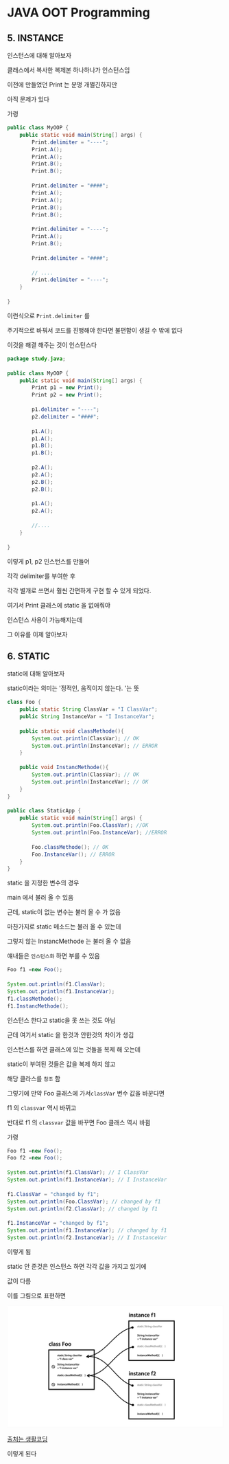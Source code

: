 # JAVA OOT Programming

## 5. INSTANCE

인스턴스에 대해 알아보자

클래스에서 복사한 복제본 하나하나가 인스턴스임

이전에 만들었던 Print 는 분명 개쩔긴하지만

아직 문제가 있다

가령

```java
public class MyOOP {
    public static void main(String[] args) {
        Print.delimiter = "----";
        Print.A();
        Print.A();
        Print.B();
        Print.B();

        Print.delimiter = "####";
        Print.A();
        Print.A();
        Print.B();
        Print.B();

        Print.delimiter = "----";
        Print.A();
        Print.B();

        Print.delimiter = "####";

        // ....
        Print.delimiter = "----";
    }

}

```

이런식으로 `Print.delimiter` 를

주기적으로 바꿔서 코드를 진행해야 한다면 불편함이 생길 수 밖에 없다

이것을 해결 해주는 것이 인스턴스다

```java
package study.java;

public class MyOOP {
    public static void main(String[] args) {
        Print p1 = new Print();
        Print p2 = new Print();

        p1.delimiter = "----";
        p2.delimiter = "####";

        p1.A();
        p1.A();
        p1.B();
        p1.B();

        p2.A();
        p2.A();
        p2.B();
        p2.B();

        p1.A();
        p2.A();

        //....
    }

}
```

이렇게 p1, p2 인스턴스를 만들어

각각 delimiter를 부여한 후

각각 별개로 쓰면서 훨씬 간편하게 구현 할 수 있게 되었다.

여기서 Print 클래스에 static 을 없애줘야

인스턴스 사용이 가능해지는데

그 이유를 이제 알아보자

## 6. STATIC

static에 대해 알아보자

static이라는 의미는 '정적인, 움직이지 않는다. '는 뜻

```java
class Foo {
    public static String ClassVar = "I ClassVar";
    public String InstanceVar = "I InstanceVar";

    public static void classMethode(){
        System.out.println(ClassVar); // OK
        System.out.println(InstanceVar); // ERROR
    }

    public void InstancMethode(){
        System.out.println(ClassVar); // OK
        System.out.println(InstanceVar); // OK
    }
}

public class StaticApp {
    public static void main(String[] args) {
        System.out.println(Foo.ClassVar); //OK
        System.out.println(Foo.InstanceVar); //ERROR

        Foo.classMethode(); // OK
        Foo.InstanceVar(); // ERROR
    }
}
```

static 을 지정한 변수의 경우

main 에서 불러 올 수 있음

근데, static이 없는 변수는 불러 올 수 가 없음

마찬가지로 static 메소드는 불러 올 수 있는데

그렇지 않는 InstancMethode 는 불러 올 수 없음

얘내들은 `인스턴스화` 하면 부를 수 있음

```java
Foo f1 =new Foo();

System.out.println(f1.ClassVar);
System.out.println(f1.InstanceVar);
f1.classMethode();
f1.InstancMethode();
```

인스턴스 한다고 static을 못 쓰는 것도 아님

근데 여기서 static 을 한것과 안한것의 차이가 생김

인스턴스를 하면 클래스에 있는 것들을 복제 해 오는데

static이 부여된 것들은 값을 복제 하지 않고

해당 클라스를 `참조` 함

그렇기에 만약 Foo 클래스에 가서`classVar` 변수 값을 바꾼다면

f1 의 `classvar` 역시 바뀌고

반대로 f1 의 `classvar` 값을 바꾸면 Foo 클래스 역시 바뀜

가령

```java
Foo f1 =new Foo();
Foo f2 =new Foo();

System.out.println(f1.ClassVar); // I ClassVar
System.out.println(f1.InstanceVar); // I InstanceVar

f1.ClassVar = "changed by f1";
System.out.println(Foo.ClassVar); // changed by f1
System.out.println(f2.ClassVar); // changed by f1

f1.InstanceVar = "changed by f1";
System.out.println(f1.InstanceVar); // changed by f1
System.out.println(f2.InstanceVar); // I InstanceVar
```

이렇게 됨

static 안 준것은 인스턴스 하면 각각 값을 가지고 있기에

값이 다름

이를 그림으로 표현하면

![](/study/pic/static.png)

[출처는 생활코딩](https://www.youtube.com/watch?v=hvTuZshZvIo&list=PLuHgQVnccGMAb-e41kXPSIpmoz1RvHyN4&index=7)

이렇게 된다
